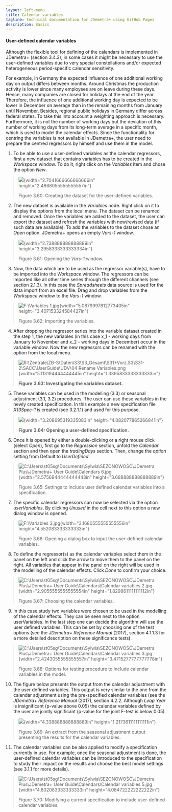 ```yaml
---
layout: left-menu
title: Calendar variables
tagline: technical documentation for JDemetra+ using GitHub Pages
description: Basics
---
```



#### User-defined calendar variables

Although the flexible tool for defining of the calendars is implemented
in JDemetra+ (section 3.4.3), in some cases it might be necessary to use
the user-defined variables due to very special constellations and/or
expected heterogeneous period-specific calendar sensitivity.

For example, in Germany the expected influence of one additional working
day on output differs between months. Around Christmas the production
activity is lower since many employees are on leave during these days.
Hence, many companies are closed for holidays at the end of the year.
Therefore, the influence of one additional working day is expected to be
lower in December on average than in the remaining months from January
until November. Besides, regional public holidays in Germany differ
across federal states. To take this into account a weighting approach is
necessary. Furthermore, it is not the number of working days but the
deviation of this number of working days from its long-term average in a
specific month, which is used to model the calendar effects. Since the
functionality for centring the variables is not available in JDemetra+,
the user need to prepare the centred regressors by himself and use them
in the model.

1.  To be able to use a user-defined variables as the calendar
    regressors, first a new dataset that contains variables has to be
    created in the *Workspace* window. To do it, right click on the
    *Variables* item and chose the option *New*.

> ![](./media/media/image25.png){width="2.7041666666666666in"
> height="2.4868055555555557in"}
>
> Figure 3.60: Creating the dataset for the user-defined variables.

2.  The new dataset is available in the *Variables* node. Right click on
    it to display the options from the local menu. The dataset can be
    renamed and removed. Once the variables are added to the dataset,
    the user can export the dataset and refresh the variables with
    new/revised data (if such data are available). To add the variables
    to the dataset chose an *Open* option. JDemetra+ opens an empty
    *Vars-1* window.

> ![](./media/media/image26.png){width="2.738888888888889in"
> height="3.2958333333333334in"}
>
> Figure 3.61: Opening the *Vars-1* window.

3.  Now, the data which are to be used as the regressor variable(s),
    have to be imported into the *Workspace* window. The regressors can
    be imported like all other time series through the different
    channels (see section 2.1.3). In this case the *Spreadsheets* data
    source is used for the data import from an excel file. Drag and drop
    variables from the *Workspace* window to the *Vars-1* window.

> ![F:\\Variables
> 1.jpg](./media/media/image27.jpeg){width="5.0879997812773405in"
> height="3.407153324584427in"}
>
> Figure 3.62: Importing the variables.

4.  After dropping the regressor series into the variable dataset
    created in the step 1, the new variables (in this case x\_1 -
    working days from January to November and x\_2 - working days in
    December) occur in the variable window. Now the new regressors can
    be renamed with the option from the local menu.

> ![R:\\Zentrale\\ZB-S\\Daten\\S3\\S3\_Gesamt\\S31+Vorz.S3\\S31-2\\SACC\\UserGuide\\UDV\\04
> Rename
> Variables.png](./media/media/image28.png){width="5.113194444444445in"
> height="1.3395833333333333in"}
>
> **Figure** **3.63: Investigating the variables dataset.**

5.  These variables can be used in the modelling (3.3) or seasonal
    adjustment (3.1, 3.2) procedures. The user can use these variables
    in the newly created specification. In this example a new
    specification file *X13Spec-1* is created (see 3.2.1.1) and used for
    this purpose.

> ![](./media/media/image29.png){width="3.208695319335083in"
> height="4.082077865266841in"}
>
> **Figure** **3.64: Opening a user-defined specification.**

6.  Once it is opened by either a double-clicking or a right mouse click
    (select *Open*), first go to the *Regression* section, unfold the
    *Calendar* section and then open the *tradingDays* section. Then,
    change the *option* setting from Default to *UserDefined*.

> ![C:\\Users\\st05sg\\Documents\\Sylwia\\SEZONOWOŚĆ\\JDemetra
> Plus\\JDemetra+ User Guide\\Calendars
> 6.jpg](./media/media/image30.jpeg){width="2.5756944444444443in"
> height="3.688888888888889in"}
>
> Figure 3.65: Settings to include user defined calendar variables into
> a specification.

7.  The specific calendar regressors can now be selected via the option
    *userVariables*. By clicking *Unused* in the cell next to this
    option a new dialog window is opened.

> ![F:\\Variables
> 3.jpg](./media/media/image31.jpeg){width="3.1680555555555556in"
> height="4.552083333333333in"}
>
> Figure 3.66: Opening a dialog box to input the user-defined calendar
> variables.

8.  To define the regressor(s) as the calendar variables select them in
    the panel on the left and click the arrow to move them to the panel
    on the right. All variables that appear in the panel on the right
    will be used in the modelling of the calendar effects. Click *Done*
    to confirm your choice.

> ![C:\\Users\\st05sg\\Documents\\Sylwia\\SEZONOWOŚĆ\\JDemetra
> Plus\\JDemetra+ User Guide\\Calendars\\Calendar variables
> 2.jpg](./media/media/image32.jpeg){width="2.9055555555555554in"
> height="1.8298611111111112in"}
>
> Figure 3.67: Choosing the calendar variables.

9.  In this case study two variables were chosen to be used in the
    modelling of the calendar effects. They can be seen next to the
    option userVariables. In the last step one can decide the algorithm
    will use the user defined variables. This can be set by choosing one
    of the test options (see the *JDemetra+ Reference Manual* (2017),
    section 4.1.1.3 for a more detailed description on these
    significance tests).

> ![C:\\Users\\st05sg\\Documents\\Sylwia\\SEZONOWOŚĆ\\JDemetra
> Plus\\JDemetra+ User Guide\\Calendars\\Calendar variables
> 3.jpg](./media/media/image33.jpeg){width="2.4243055555555557in"
> height="3.4715277777777778in"}
>
> Figure 3.68: Options for testing procedure to include calendar
> variables in the model.

10. The figure below presents the output from the calendar adjustment
    with the user defined variables. This output is very similar to the
    one from the calendar adjustment using the pre-specified calendar
    variables (see the *JDemetra+ Reference Manual* (2017), section
    4.2.2. Although *Leap Year* is insignificant (p-value above 0.05)
    the calendar variables defined by the user are jointly significant
    (p-value for the joint F-test is below 0.05).

> ![](./media/media/image34.png){width="4.338888888888889in"
> height="1.2173611111111111in"}
>
> Figure 3.69: An extract from the seasonal adjustment output presenting
> the results for the calendar variables.

11. The calendar variables can be also applied to modify a specification
    currently in use. For example, once the seasonal adjustment is done,
    the user-defined calendar variables can be introduced to the
    specification to study their impact on the results and choose the
    best model settings (see 3.1.1 for more details).

> ![C:\\Users\\st05sg\\Documents\\Sylwia\\SEZONOWOŚĆ\\JDemetra
> Plus\\JDemetra+ User Guide\\Calendars\\Calendar variables
> 5.jpg](./media/media/image35.jpeg){width="4.802083333333333in"
> height="4.084722222222222in"}
>
> Figure 3.70: Modifying a current specification to include user-defined
> calendar variables.